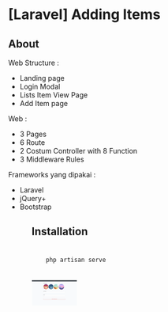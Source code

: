 # [Laravel] Adding Items

<h2>About</h2>
Web Structure :
<ul>
    <li>Landing page</li>
    <li>Login Modal</li>
    <li>Lists Item View Page</li>
    <li>Add Item page</li>
</ul>

Web :
<ul>
    <li>3 Pages</li>
    <li>6 Route</li>
    <li>2 Costum Controller with 8 Function</li>
    <li>3 Middleware Rules</li>
</ul>

Frameworks yang dipakai :
<ul>
    <li> Laravel </li>
    <li> jQuery+ </li>
    <li> Bootstrap </li>
<ul>
    

<h2>Installation</h2>
<code>
    php artisan serve    
</code>
<br><br>
<img src="documentation_images/add_item.png" width="20%">
